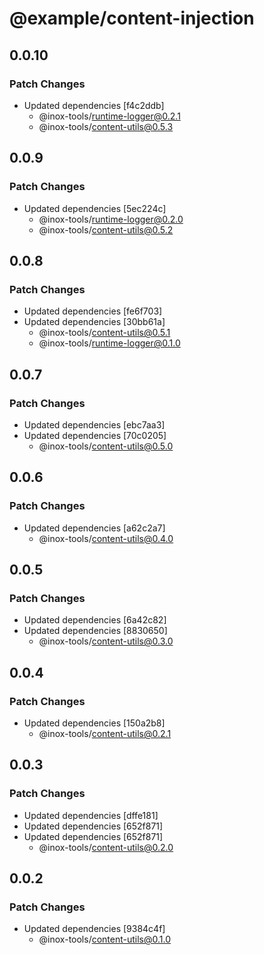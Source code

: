 # @example/content-injection

## 0.0.10

### Patch Changes

- Updated dependencies [f4c2ddb]
  - @inox-tools/runtime-logger@0.2.1
  - @inox-tools/content-utils@0.5.3

## 0.0.9

### Patch Changes

- Updated dependencies [5ec224c]
  - @inox-tools/runtime-logger@0.2.0
  - @inox-tools/content-utils@0.5.2

## 0.0.8

### Patch Changes

- Updated dependencies [fe6f703]
- Updated dependencies [30bb61a]
  - @inox-tools/content-utils@0.5.1
  - @inox-tools/runtime-logger@0.1.0

## 0.0.7

### Patch Changes

- Updated dependencies [ebc7aa3]
- Updated dependencies [70c0205]
  - @inox-tools/content-utils@0.5.0

## 0.0.6

### Patch Changes

- Updated dependencies [a62c2a7]
  - @inox-tools/content-utils@0.4.0

## 0.0.5

### Patch Changes

- Updated dependencies [6a42c82]
- Updated dependencies [8830650]
  - @inox-tools/content-utils@0.3.0

## 0.0.4

### Patch Changes

- Updated dependencies [150a2b8]
  - @inox-tools/content-utils@0.2.1

## 0.0.3

### Patch Changes

- Updated dependencies [dffe181]
- Updated dependencies [652f871]
- Updated dependencies [652f871]
  - @inox-tools/content-utils@0.2.0

## 0.0.2

### Patch Changes

- Updated dependencies [9384c4f]
  - @inox-tools/content-utils@0.1.0
